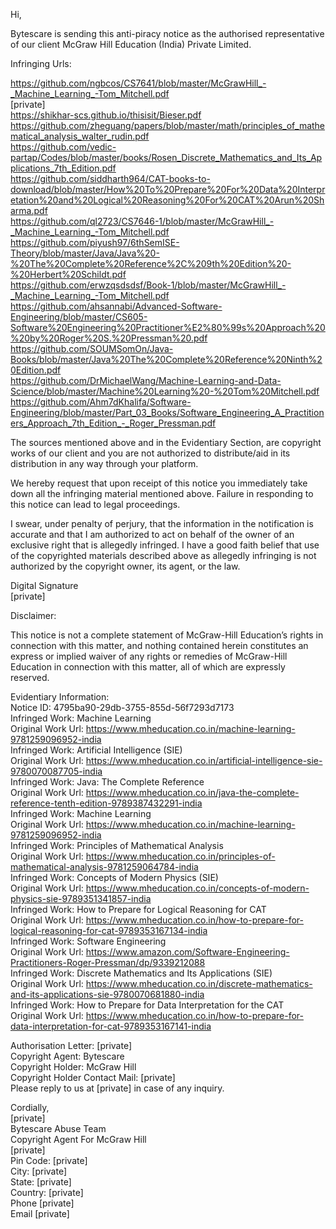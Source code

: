 Hi,

Bytescare is sending this anti-piracy notice as the authorised representative of our client McGraw Hill Education (India) Private Limited.

Infringing Urls:

https://github.com/ngbcos/CS7641/blob/master/McGrawHill_-_Machine_Learning_-Tom_Mitchell.pdf  
[private]  
https://shikhar-scs.github.io/thisisit/Bieser.pdf  
https://github.com/zheguang/papers/blob/master/math/principles_of_mathematical_analysis_walter_rudin.pdf  
https://github.com/vedic-partap/Codes/blob/master/books/Rosen_Discrete_Mathematics_and_Its_Applications_7th_Edition.pdf  
https://github.com/siddharth964/CAT-books-to-download/blob/master/How%20To%20Prepare%20For%20Data%20Interpretation%20and%20Logical%20Reasoning%20For%20CAT%20Arun%20Sharma.pdf  
https://github.com/ql2723/CS7646-1/blob/master/McGrawHill_-_Machine_Learning_-Tom_Mitchell.pdf  
https://github.com/piyush97/6thSemISE-Theory/blob/master/Java/Java%20-%20The%20Complete%20Reference%2C%209th%20Edition%20-%20Herbert%20Schildt.pdf  
https://github.com/erwzqsdsdsf/Book-1/blob/master/McGrawHill_-_Machine_Learning_-Tom_Mitchell.pdf  
https://github.com/ahsannabi/Advanced-Software-Engineering/blob/master/CS605-Software%20Engineering%20Practitioner%E2%80%99s%20Approach%20%20by%20Roger%20S.%20Pressman%20.pdf  
https://github.com/SOUMSomOn/Java-Books/blob/master/Java%20The%20Complete%20Reference%20Ninth%20Edition.pdf  
https://github.com/DrMichaelWang/Machine-Learning-and-Data-Science/blob/master/Machine%20Learning%20-%20Tom%20Mitchell.pdf  
https://github.com/Ahm7dKhalifa/Software-Engineering/blob/master/Part_03_Books/Software_Engineering_A_Practitioners_Approach_7th_Edition_-_Roger_Pressman.pdf  

The sources mentioned above and in the Evidentiary Section, are copyright works of our client and you are not authorized to distribute/aid in its distribution in any way through your platform.

We hereby request that upon receipt of this notice you immediately take down all the infringing material mentioned above. Failure in responding to this notice can lead to legal proceedings.

I swear, under penalty of perjury, that the information in the notification is accurate and that I am authorized to act on behalf of the owner of an exclusive right that is allegedly infringed. I have a good faith belief that use of the copyrighted materials described above as allegedly infringing is not authorized by the copyright owner, its agent, or the law.


Digital Signature  
[private]  

Disclaimer:

This notice is not a complete statement of McGraw-Hill Education’s rights in connection with this matter, and nothing contained herein constitutes an express or implied waiver of any rights or remedies of McGraw-Hill Education in connection with this matter, all of which are expressly reserved.

Evidentiary Information:  
Notice ID: 4795ba90-29db-3755-855d-56f7293d7173  
Infringed Work: Machine Learning  
Original Work Url: https://www.mheducation.co.in/machine-learning-9781259096952-india  
Infringed Work: Artificial Intelligence (SIE)  
Original Work Url: https://www.mheducation.co.in/artificial-intelligence-sie-9780070087705-india  
Infringed Work: Java: The Complete Reference  
Original Work Url: https://www.mheducation.co.in/java-the-complete-reference-tenth-edition-9789387432291-india  
Infringed Work: Machine Learning  
Original Work Url: https://www.mheducation.co.in/machine-learning-9781259096952-india  
Infringed Work: Principles of Mathematical Analysis  
Original Work Url: https://www.mheducation.co.in/principles-of-mathematical-analysis-9781259064784-india  
Infringed Work: Concepts of Modern Physics (SIE)  
Original Work Url: https://www.mheducation.co.in/concepts-of-modern-physics-sie-9789351341857-india  
Infringed Work: How to Prepare for Logical Reasoning for CAT  
Original Work Url: https://www.mheducation.co.in/how-to-prepare-for-logical-reasoning-for-cat-9789353167134-india  
Infringed Work: Software Engineering  
Original Work Url: https://www.amazon.com/Software-Engineering-Practitioners-Roger-Pressman/dp/9339212088  
Infringed Work: Discrete Mathematics and Its Applications (SIE)  
Original Work Url: https://www.mheducation.co.in/discrete-mathematics-and-its-applications-sie-9780070681880-india  
Infringed Work: How to Prepare for Data Interpretation for the CAT  
Original Work Url: https://www.mheducation.co.in/how-to-prepare-for-data-interpretation-for-cat-9789353167141-india  

Authorisation Letter: [private]  
Copyright Agent: Bytescare  
Copyright Holder: McGraw Hill  
Copyright Holder Contact Mail: [private]  
Please reply to us at [private] in case of any inquiry.

Cordially,  
[private]  
Bytescare Abuse Team  
Copyright Agent For McGraw Hill  
[private]  
Pin Code: [private]  
City: [private]  
State: [private]  
Country: [private]  
Phone [private]  
Email [private]
